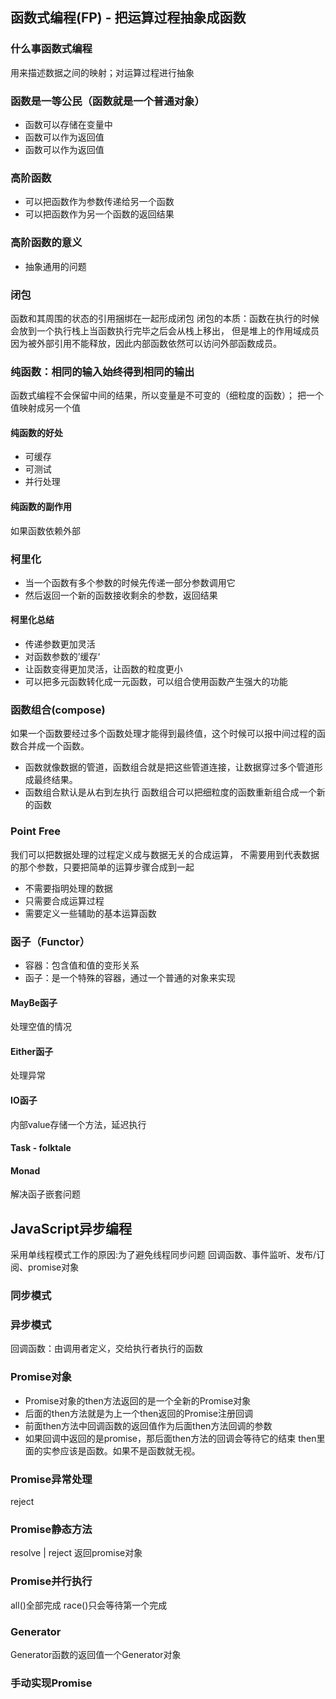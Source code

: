 ## 函数式编程(FP) - 把运算过程抽象成函数
### 什么事函数式编程
用来描述数据之间的映射；对运算过程进行抽象
### 函数是一等公民（函数就是一个普通对象）
- 函数可以存储在变量中
- 函数可以作为返回值
- 函数可以作为返回值
### 高阶函数
- 可以把函数作为参数传递给另一个函数
- 可以把函数作为另一个函数的返回结果
### 高阶函数的意义
- 抽象通用的问题
### 闭包

函数和其周围的状态的引用捆绑在一起形成闭包
闭包的本质：函数在执行的时候会放到一个执行栈上当函数执行完毕之后会从栈上移出，
但是堆上的作用域成员因为被外部引用不能释放，因此内部函数依然可以访问外部函数成员。

### 纯函数：相同的输入始终得到相同的输出
函数式编程不会保留中间的结果，所以变量是不可变的（细粒度的函数）；
把一个值映射成另一个值

#### 纯函数的好处
- 可缓存
- 可测试
- 并行处理

#### 纯函数的副作用
如果函数依赖外部

### 柯里化
- 当一个函数有多个参数的时候先传递一部分参数调用它
- 然后返回一个新的函数接收剩余的参数，返回结果
#### 柯里化总结
- 传递参数更加灵活
- 对函数参数的’缓存‘
- 让函数变得更加灵活，让函数的粒度更小
- 可以把多元函数转化成一元函数，可以组合使用函数产生强大的功能

### 函数组合(compose)

如果一个函数要经过多个函数处理才能得到最终值，这个时候可以报中间过程的函数合并成一个函数。
- 函数就像数据的管道，函数组合就是把这些管道连接，让数据穿过多个管道形成最终结果。
- 函数组合默认是从右到左执行
 函数组合可以把细粒度的函数重新组合成一个新的函数

### Point Free
 我们可以把数据处理的过程定义成与数据无关的合成运算，
 不需要用到代表数据的那个参数，只要把简单的运算步骤合成到一起
 - 不需要指明处理的数据
 - 只需要合成运算过程
 - 需要定义一些辅助的基本运算函数

### 函子（Functor）
- 容器：包含值和值的变形关系
- 函子：是一个特殊的容器，通过一个普通的对象来实现
#### MayBe函子
 处理空值的情况
#### Either函子
 处理异常
#### IO函子
  内部value存储一个方法，延迟执行
#### Task - folktale

#### Monad
  解决函子嵌套问题

## JavaScript异步编程
采用单线程模式工作的原因:为了避免线程同步问题
回调函数、事件监听、发布/订阅、promise对象
### 同步模式
### 异步模式
回调函数：由调用者定义，交给执行者执行的函数
### Promise对象
- Promise对象的then方法返回的是一个全新的Promise对象
- 后面的then方法就是为上一个then返回的Promise注册回调
- 前面then方法中回调函数的返回值作为后面then方法回调的参数
- 如果回调中返回的是promise，那后面then方法的回调会等待它的结束
then里面的实参应该是函数。如果不是函数就无视。
### Promise异常处理
reject
### Promise静态方法
resolve | reject 返回promise对象
### Promise并行执行
all()全部完成  race()只会等待第一个完成
### Generator
Generator函数的返回值一个Generator对象

### 手动实现Promise


